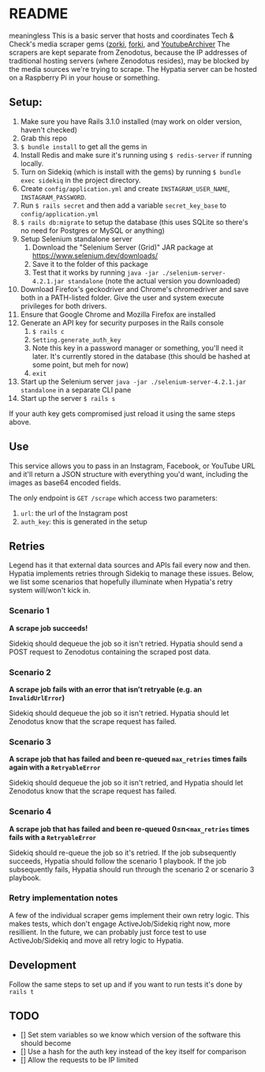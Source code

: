 # README
meaningless
This is a basic server that hosts and coordinates Tech & Check's media scraper gems ([zorki](https://www.github.com/cguess/zorki), [forki](https://github.com/oneroyalace/forki), and [YoutubeArchiver](https://github.com/TechAndCheck/YoutubeArchiver) 
The scrapers are kept separate from Zenodotus, because the IP addresses of traditional hosting servers (where Zenodotus resides), may be blocked by the media sources we're trying to scrape. The Hypatia server can be hosted on a Raspberry Pi in your house or something.

## Setup:
1. Make sure you have Rails 3.1.0 installed (may work on older version, haven't checked)
1. Grab this repo
1. `$ bundle install` to get all the gems in
1. Install Redis and make sure it's running using `$ redis-server` if running locally.
1. Turn on Sidekiq (which is install with the gems) by running `$ bundle exec sidekiq` in the project directory.
1. Create `config/application.yml` and create `INSTAGRAM_USER_NAME`, `INSTAGRAM_PASSWORD`.
1. Run `$ rails secret` and then add a variable `secret_key_base` to `config/application.yml`
1. `$ rails db:migrate` to setup the database (this uses SQLite so there's no need for Postgres or MySQL or anything)
1. Setup Selenium standalone server
	1. Download the "Selenium Server (Grid)" JAR package at https://www.selenium.dev/downloads/
	1. Save it to the folder of this package
	1. Test that it works by running `java -jar ./selenium-server-4.2.1.jar standalone` (note the actual version you downloaded)
1. Download Firefox's geckodriver and Chrome's chromedriver and save both in a PATH-listed folder. Give the user and system execute privileges for both drivers. 
1. Ensure that Google Chrome and Mozilla Firefox are installed
1. Generate an API key for security purposes in the Rails console
	1. `$ rails c`
	1. `Setting.generate_auth_key`
	1. Note this key in a password manager or something, you'll need it later. It's currently stored in the database (this should be hashed at some point, but meh for now)
	1. `exit`
1. Start up the Selenium server `java -jar ./selenium-server-4.2.1.jar standalone` in a separate CLI pane
1. Start up the server `$ rails s`

If your auth key gets compromised just reload it using the same steps above.

## Use

This service allows you to pass in an Instagram, Facebook, or YouTube URL and it'll return a JSON structure with everything you'd want, including the images as base64 encoded fields.

The only endpoint is `GET /scrape` which access two parameters:
1. `url`: the url of the Instagram post
1. `auth_key`: this is generated in the setup

## Retries
Legend has it that external data sources and APIs fail every now and then. Hypatia implements retries through Sidekiq to manage these issues. Below, we list some scenarios that hopefully illuminate when Hypatia's retry system will/won't kick in.

### Scenario 1

**A scrape job succeeds!**

Sidekiq should dequeue the job so it isn't retried. Hypatia should send a POST request to Zenodotus containing the scraped post data.  

### Scenario 2

**A scrape job fails with an error that isn’t retryable (e.g. an `InvalidUrlError`)** 

Sidekiq should dequeue the job so it isn't retried. Hypatia should let Zenodotus know that the scrape request has failed.

### Scenario 3

**A scrape job that has failed and been re-queued `max_retries` times fails again with a `RetryableError`** 

Sidekiq should dequeue the job so it isn't retried, and Hypatia should let Zenodotus know that the scrape request has failed.

### Scenario 4

**A scrape job that has failed and been re-queued 0≤n<`max_retries` times fails with a `RetryableError`**

Sidekiq should re-queue the job so it's retried. If the job subsequently succeeds, Hypatia should follow the scenario 1 playbook. If the job subsequently fails, Hypatia should run through the scenario 2 or scenario 3 playbook. 

### Retry implementation notes
A few of the individual scraper gems implement their own retry logic. This makes tests, which don't engage ActiveJob/Sidekiq right now, more resillient. In the future, we can probably just force test to use ActiveJob/Sidekiq and move all retry logic to Hypatia.

## Development

Follow the same steps to set up and if you want to run tests it's done by `rails t`

## TODO

- [] Set stem variables so we know which version of the software this should become
- [] Use a hash for the auth key instead of the key itself for comparison
- [] Allow the requests to be IP limited
